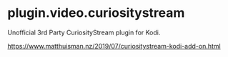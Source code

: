 # plugin.video.curiositystream

Unofficial 3rd Party CuriosityStream plugin for Kodi.

https://www.matthuisman.nz/2019/07/curiositystream-kodi-add-on.html